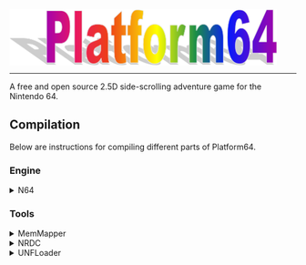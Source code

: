 <img align="center" src=".github/Logo.png" width="470" height="98" />

---

A free and open source 2.5D side-scrolling adventure game for the Nintendo 64.


## Compilation

Below are instructions for compiling different parts of Platform64.

### Engine
<details><summary>N64</summary>

1) Ensure you have libultra installed.
2) If your install directories differ from the default, open `makeme.bat` in your text editor of choice and modify the `ROOT` variable to point to the correct folder.
3) Optionally, if you want the compiled ROM to be moved to any specific folder, modify the `MOVEFOLDER` variable as well.
4) To compile, simply execute `makeme.bat`.
</details>

### Tools
<details><summary>MemMapper</summary>

Please consult the [MemMapper](https://github.com/buu342/CPP-MemMapper) repository for compilation instructions.
</details>

<details><summary>NRDC</summary>

Please consult the [NRDC](https://github.com/buu342/N64-NRDC) repository for compilation instructions.
</details>

<details><summary>UNFLoader</summary>

Please consult the [UNFLoader](https://github.com/buu342/N64-UNFLoader) repository for compilation instructions.
</details>